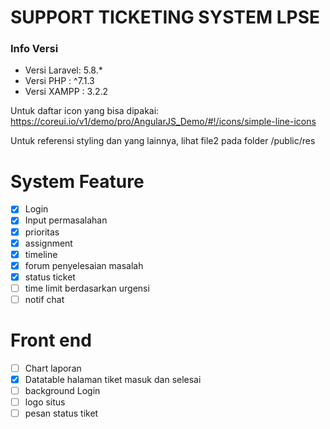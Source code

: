 # SUPPORT TICKETING SYSTEM LPSE

### Info Versi
* Versi Laravel: 5.8.*
* Versi PHP    : ^7.1.3
* Versi XAMPP  : 3.2.2

Untuk daftar icon yang bisa dipakai: https://coreui.io/v1/demo/pro/AngularJS_Demo/#!/icons/simple-line-icons

Untuk referensi styling dan yang lainnya, lihat file2 pada folder /public/res

# System Feature

- [x] Login
- [x] Input permasalahan
- [x] prioritas
- [x] assignment
- [x] timeline
- [x] forum penyelesaian masalah
- [x] status ticket
- [ ] time limit berdasarkan urgensi
- [ ] notif chat

# Front end
- [ ] Chart laporan
- [x] Datatable halaman tiket masuk dan selesai
- [ ] background Login
- [ ] logo situs
- [ ] pesan status tiket
